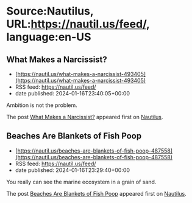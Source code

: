 # Source:Nautilus, URL:https://nautil.us/feed/, language:en-US

## What Makes a Narcissist?
 - [https://nautil.us/what-makes-a-narcissist-493405](https://nautil.us/what-makes-a-narcissist-493405)
 - RSS feed: https://nautil.us/feed/
 - date published: 2024-01-16T23:40:05+00:00

<p> Ambition is not the problem. </p>
<p>The post <a href="https://nautil.us/what-makes-a-narcissist-493405/">What Makes a Narcissist?</a> appeared first on <a href="https://nautil.us">Nautilus</a>.</p>

## Beaches Are Blankets of Fish Poop
 - [https://nautil.us/beaches-are-blankets-of-fish-poop-487558](https://nautil.us/beaches-are-blankets-of-fish-poop-487558)
 - RSS feed: https://nautil.us/feed/
 - date published: 2024-01-16T23:29:40+00:00

<p>You really can see the marine ecosystem in a grain of sand.</p>
<p>The post <a href="https://nautil.us/beaches-are-blankets-of-fish-poop-487558/">Beaches Are Blankets of Fish Poop</a> appeared first on <a href="https://nautil.us">Nautilus</a>.</p>

